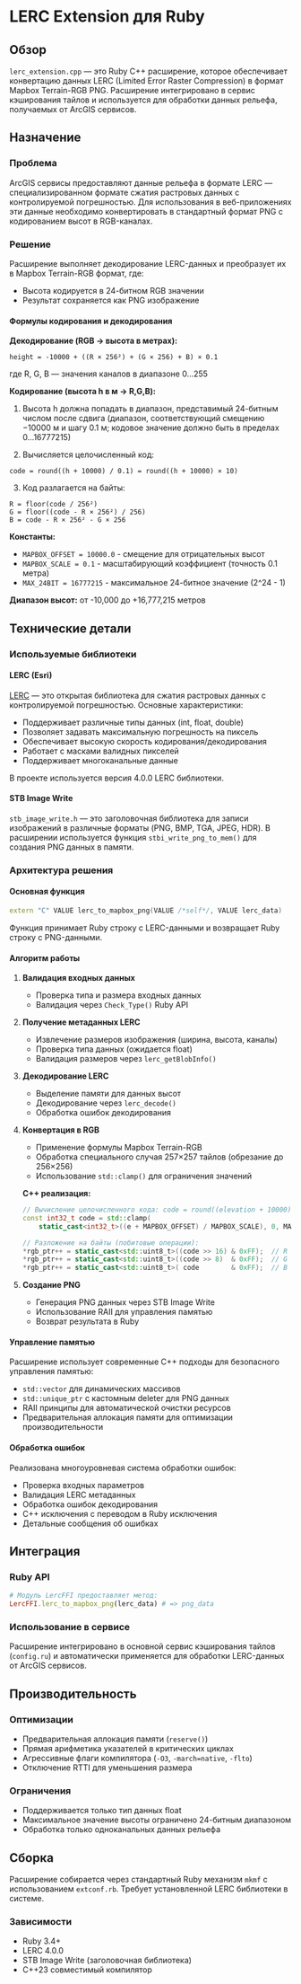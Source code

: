 # LERC Extension для Ruby

## Обзор

`lerc_extension.cpp` — это Ruby C++ расширение, которое обеспечивает конвертацию данных LERC (Limited Error Raster Compression) в формат Mapbox Terrain-RGB PNG. Расширение интегрировано в сервис кэширования тайлов и используется для обработки данных рельефа, получаемых от ArcGIS сервисов.

## Назначение

### Проблема
ArcGIS сервисы предоставляют данные рельефа в формате LERC — специализированном формате сжатия растровых данных с контролируемой погрешностью. Для использования в веб-приложениях эти данные необходимо конвертировать в стандартный формат PNG с кодированием высот в RGB-каналах.

### Решение
Расширение выполняет декодирование LERC-данных и преобразует их в Mapbox Terrain-RGB формат, где:
- Высота кодируется в 24-битном RGB значении
- Результат сохраняется как PNG изображение

#### Формулы кодирования и декодирования

**Декодирование (RGB → высота в метрах):**
```
height = -10000 + ((R × 256²) + (G × 256) + B) × 0.1
```
где R, G, B — значения каналов в диапазоне 0…255

**Кодирование (высота h в м → R,G,B):**

1. Высота h должна попадать в диапазон, представимый 24-битным числом после сдвига (диапазон, соответствующий смещению −10000 м и шагу 0.1 м; кодовое значение должно быть в пределах 0…16777215)

2. Вычисляется целочисленный код:
```
code = round((h + 10000) / 0.1) = round((h + 10000) × 10)
```

3. Код разлагается на байты:
```
R = floor(code / 256²)
G = floor((code - R × 256²) / 256)
B = code - R × 256² - G × 256
```

**Константы:**
- `MAPBOX_OFFSET = 10000.0` - смещение для отрицательных высот
- `MAPBOX_SCALE = 0.1` - масштабирующий коэффициент (точность 0.1 метра)
- `MAX_24BIT = 16777215` - максимальное 24-битное значение (2^24 - 1)

**Диапазон высот:** от -10,000 до +16,777,215 метров

## Технические детали

### Используемые библиотеки

#### LERC (Esri)
[LERC](https://github.com/Esri/lerc) — это открытая библиотека для сжатия растровых данных с контролируемой погрешностью. Основные характеристики:

- Поддерживает различные типы данных (int, float, double)
- Позволяет задавать максимальную погрешность на пиксель
- Обеспечивает высокую скорость кодирования/декодирования
- Работает с масками валидных пикселей
- Поддерживает многоканальные данные

В проекте используется версия 4.0.0 LERC библиотеки.

#### STB Image Write
`stb_image_write.h` — это заголовочная библиотека для записи изображений в различные форматы (PNG, BMP, TGA, JPEG, HDR). В расширении используется функция `stbi_write_png_to_mem()` для создания PNG данных в памяти.

### Архитектура решения

#### Основная функция
```cpp
extern "C" VALUE lerc_to_mapbox_png(VALUE /*self*/, VALUE lerc_data)
```

Функция принимает Ruby строку с LERC-данными и возвращает Ruby строку с PNG-данными.

#### Алгоритм работы

1. **Валидация входных данных**
   - Проверка типа и размера входных данных
   - Валидация через `Check_Type()` Ruby API

2. **Получение метаданных LERC**
   - Извлечение размеров изображения (ширина, высота, каналы)
   - Проверка типа данных (ожидается float)
   - Валидация размеров через `lerc_getBlobInfo()`

3. **Декодирование LERC**
   - Выделение памяти для данных высот
   - Декодирование через `lerc_decode()`
   - Обработка ошибок декодирования

4. **Конвертация в RGB**
   - Применение формулы Mapbox Terrain-RGB
   - Обработка специального случая 257×257 тайлов (обрезание до 256×256)
   - Использование `std::clamp()` для ограничения значений

   **C++ реализация:**
   ```cpp
   // Вычисление целочисленного кода: code = round((elevation + 10000) × 10)
   const int32_t code = std::clamp(
       static_cast<int32_t>((e + MAPBOX_OFFSET) / MAPBOX_SCALE), 0, MAX_24BIT);
   
   // Разложение на байты (побитовые операции):
   *rgb_ptr++ = static_cast<std::uint8_t>((code >> 16) & 0xFF);  // R = floor(code / 256²)
   *rgb_ptr++ = static_cast<std::uint8_t>((code >> 8)  & 0xFF);  // G = floor((code - R×256²) / 256)
   *rgb_ptr++ = static_cast<std::uint8_t>( code        & 0xFF);  // B = code - R×256² - G×256
   ```

5. **Создание PNG**
   - Генерация PNG данных через STB Image Write
   - Использование RAII для управления памятью
   - Возврат результата в Ruby

#### Управление памятью

Расширение использует современные C++ подходы для безопасного управления памятью:

- `std::vector` для динамических массивов
- `std::unique_ptr` с кастомным deleter для PNG данных
- RAII принципы для автоматической очистки ресурсов
- Предварительная аллокация памяти для оптимизации производительности

#### Обработка ошибок

Реализована многоуровневая система обработки ошибок:

- Проверка входных параметров
- Валидация LERC метаданных
- Обработка ошибок декодирования
- C++ исключения с переводом в Ruby исключения
- Детальные сообщения об ошибках

## Интеграция

### Ruby API
```ruby
# Модуль LercFFI предоставляет метод:
LercFFI.lerc_to_mapbox_png(lerc_data) # => png_data
```

### Использование в сервисе
Расширение интегрировано в основной сервис кэширования тайлов (`config.ru`) и автоматически применяется для обработки LERC-данных от ArcGIS сервисов.

## Производительность

### Оптимизации
- Предварительная аллокация памяти (`reserve()`)
- Прямая арифметика указателей в критических циклах
- Агрессивные флаги компилятора (`-O3`, `-march=native`, `-flto`)
- Отключение RTTI для уменьшения размера

### Ограничения
- Поддерживается только тип данных float
- Максимальное значение высоты ограничено 24-битным диапазоном
- Обработка только одноканальных данных рельефа

## Сборка

Расширение собирается через стандартный Ruby механизм `mkmf` с использованием `extconf.rb`. Требует установленной LERC библиотеки в системе.

### Зависимости
- Ruby 3.4+
- LERC 4.0.0
- STB Image Write (заголовочная библиотека)
- C++23 совместимый компилятор
